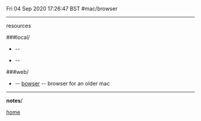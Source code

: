 Fri 04 Sep 2020 17:26:47 BST
#mac/browser

_____


resources

###local/

* []() --  

* [](/home/pi/Documents/) -- 

###web/
* []() --
[bowser](https://www.omnigroup.com/download/latest/OmniWeb) -- browser for an older mac

___

**notes**/








[home](/home/pi/Documents/notes-index.md) 

